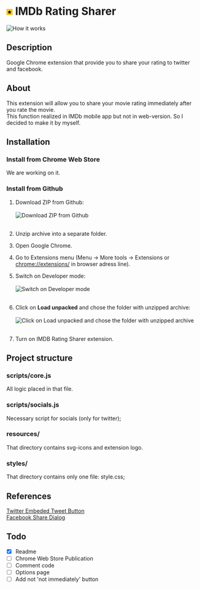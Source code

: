 # ![IMDb Rating Sharer Logo](/resources/icons/16.png) IMDb Rating Sharer
![How it works](https://puu.sh/Gt2iT/322f5bf49d.gif)
## Description
Google Chrome extension that provide you to share your rating to twitter and facebook.

## About
This extension will allow you to share your movie rating immediately after you rate the movie.<br>
This function realized in IMDb mobile app but not in web-version. So I decided to make it by myself.

## Installation
### Install from Chrome Web Store
We are working on it.
### Install from Github
1. Download ZIP from Github:<br><br>
   ![Download ZIP from Github](https://sun9-38.userapi.com/NXStM1VFKKS_crYHjMZvSzhWfdld6vT-xfYMqw/pkIeZkhpSqI.jpg)<br><br>
2. Unzip archive into a separate folder.
3. Open Google Chrome.
4. Go to Extensions menu (Menu -> More tools -> Extensions or [chrome://extensions/](chrome://extensions/) in browser adress line).
5. Switch on Developer mode:<br><br>
   ![Switch on Developer mode](https://sun1-23.userapi.com/TvZq6UBb8EbdUSzEFQo_GlU0xzvq_2Upjh-U4Q/LALQmIvwSxY.jpg)<br><br>
   
6. Click on **Load unpacked** and chose the folder with unzipped archive:<br><br>
   ![Click on **Load unpacked** and chose the folder with unzipped archive](https://sun9-19.userapi.com/hYw-ql9lSX8-8ADV2FAxb2b6X_ST0sHKd1Zssw/WtITjIB7xwk.jpg)<br><br>

7. Turn on IMDB Rating Sharer extension.


## Project structure
### scripts/core.js
All logic placed in that file.
### scripts/socials.js
Necessary script for socials (only for twitter);
### resources/
That directory contains svg-icons and extension logo.
### styles/
That directory contains only one file: style.css;


## References
[Twitter Embeded Tweet Button](https://developer.twitter.com/en/docs/twitter-for-websites/tweet-button/overview)<br>
[Facebook Share Dialog](https://developers.facebook.com/docs/sharing/reference/share-dialog/)

## Todo
- [x] Readme
- [ ] Chrome Web Store Publication
- [ ] Comment code
- [ ] Options page
- [ ] Add not 'not immediately' button

